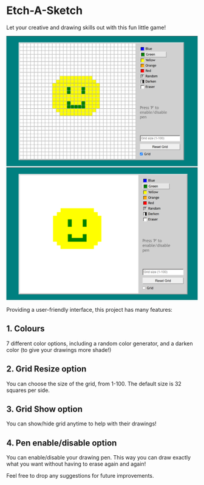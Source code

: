 # Etch-A-Sketch

Let your creative and drawing skills out with this fun little game!


<img src="./images/live-preview.png" width="600">
<img src="./images/live-preview2.png" width="600">

Providing a user-friendly interface, this project has many features:

## 1. Colours 
7 different color options, including a random color generator, and a darken color (to give your drawings more shade!)

## 2. Grid Resize option
You can choose the size of the grid, from 1-100. The default size is 32 squares per side.

## 3. Grid Show option
You can show/hide grid anytime to help with their drawings!

## 4. Pen enable/disable option
You can enable/disable your drawing pen. This way you can draw exactly what you want without having to erase again and again!



Feel free to drop any suggestions for future improvements.